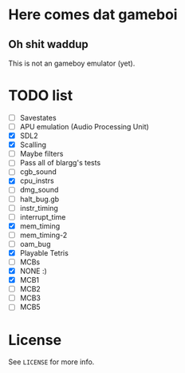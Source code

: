 Here comes dat gameboi
======================
Oh shit waddup
--------------

This is not an gameboy emulator (yet).

TODO list
=========

 - [ ] Savestates
 - [ ] APU emulation (Audio Processing Unit)
 - [x] SDL2
  - [x] Scalling
  - [ ] Maybe filters
 - [ ] Pass all of blargg's tests
  - [ ] cgb_sound
  - [x] cpu_instrs
  - [ ] dmg_sound
  - [ ] halt_bug.gb
  - [ ] instr_timing
  - [ ] interrupt_time
  - [x] mem_timing
  - [ ] mem_timing-2
  - [ ] oam_bug
 - [x] Playable Tetris
 - [ ] MCBs
  - [x] NONE :)
  - [x] MCB1
  - [ ] MCB2
  - [ ] MCB3
  - [ ] MCB5

License
=======
See `LICENSE` for more info.
